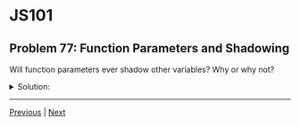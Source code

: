 # JS101
## Problem 77: Function Parameters and Shadowing

Will function parameters ever shadow other variables? Why or why not?

<details>
<summary>Solution:</summary>

Yes, function parameters can and often do shadow other variables. Parameters create local variables within the function scope, so if a parameter has the same name as an outer variable, it will shadow that outer variable.

**Example:**

```js
let data = 'outer data';

function processData(data) {  // Parameter 'data' shadows outer 'data'
  console.log(data);          // Refers to parameter, not outer variable
  data = 'modified';          // Only modifies the parameter
}

processData('function data');  // Logs: 'function data'
console.log(data);             // 'outer data' (unchanged)
```

**Why this happens:**

Parameters are essentially local variables that are initialized with the argument values passed to the function. They exist in the function's scope and have the same shadowing behavior as any other local variable declared with `let` or `const`.

**Practical implication:**

```js
let count = 100;

function increment(count) {
  count++;              // Increments the parameter, not the outer variable
  return count;
}

let result = increment(count);
console.log(result);  // 101
console.log(count);   // 100 (outer count unchanged)
```

This is why passing a variable as an argument doesn't let you modify the original variable (for primitives) - the parameter shadows the outer variable, creating a separate local copy.

</details>

---

[Previous](076.md) | [Next](078.md)

